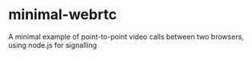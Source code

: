 minimal-webrtc
==============

A minimal example of point-to-point video calls between two browsers, using node.js for signalling
